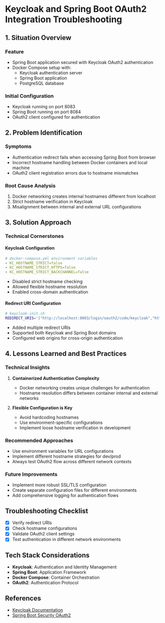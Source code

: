 # Keycloak and Spring Boot OAuth2 Integration Troubleshooting

## 1. Situation Overview

### Feature
- Spring Boot application secured with Keycloak OAuth2 authentication
- Docker Compose setup with:
  - Keycloak authentication server
  - Spring Boot application
  - PostgreSQL database

### Initial Configuration
- Keycloak running on port 8083
- Spring Boot running on port 8084
- OAuth2 client configured for authentication

## 2. Problem Identification

### Symptoms
- Authentication redirect fails when accessing Spring Boot from browser
- Incorrect hostname handling between Docker containers and local machine
- OAuth2 client registration errors due to hostname mismatches

### Root Cause Analysis
1. Docker networking creates internal hostnames different from localhost
2. Strict hostname verification in Keycloak
3. Misalignment between internal and external URL configurations

## 3. Solution Approach

### Technical Cornerstones

#### Keycloak Configuration
```yaml
# docker-compose.yml environment variables
- KC_HOSTNAME_STRICT=false
- KC_HOSTNAME_STRICT_HTTPS=false
- KC_HOSTNAME_STRICT_BACKCHANNEL=false
```
- Disabled strict hostname checking
- Allowed flexible hostname resolution
- Enabled cross-domain authentication

#### Redirect URI Configuration
```bash
# keycloak-init.sh
REDIRECT_URIS='["http://localhost:8083/login/oauth2/code/keycloak","http://localhost:8084/*"]'
```
- Added multiple redirect URIs
- Supported both Keycloak and Spring Boot domains
- Configured web origins for cross-origin authentication

## 4. Lessons Learned and Best Practices

### Technical Insights
1. **Containerized Authentication Complexity**
   - Docker networking creates unique challenges for authentication
   - Hostname resolution differs between container internal and external networks

2. **Flexible Configuration is Key**
   - Avoid hardcoding hostnames
   - Use environment-specific configurations
   - Implement loose hostname verification in development

### Recommended Approaches
- Use environment variables for URL configurations
- Implement different hostname strategies for dev/prod
- Always test OAuth2 flow across different network contexts

### Future Improvements
- Implement more robust SSL/TLS configuration
- Create separate configuration files for different environments
- Add comprehensive logging for authentication flows

## Troubleshooting Checklist
- [x] Verify redirect URIs
- [x] Check hostname configurations
- [x] Validate OAuth2 client settings
- [x] Test authentication in different network environments

## Tech Stack Considerations
- **Keycloak**: Authentication and Identity Management
- **Spring Boot**: Application Framework
- **Docker Compose**: Container Orchestration
- **OAuth2**: Authentication Protocol

## References
- [Keycloak Documentation](https://www.keycloak.org/documentation)
- [Spring Boot Security OAuth2](https://docs.spring.io/spring-boot/docs/current/reference/html/web.html#web.security.oauth2)